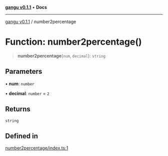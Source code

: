 [**gangu v0.1.1**](../README.md) • **Docs**

***

[gangu v0.1.1](../globals.md) / number2percentage

# Function: number2percentage()

> **number2percentage**(`num`, `decimal`): `string`

## Parameters

• **num**: `number`

• **decimal**: `number` = `2`

## Returns

`string`

## Defined in

[number2percentage/index.ts:1](https://github.com/ounibin/gangu/blob/6815f53c5b6e7ea72dc53874818f3ae671388771/src/number2percentage/index.ts#L1)
